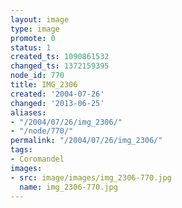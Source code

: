 ```yaml
---
layout: image
type: image
promote: 0
status: 1
created_ts: 1090861532
changed_ts: 1372159395
node_id: 770
title: IMG_2306
created: '2004-07-26'
changed: '2013-06-25'
aliases:
- "/2004/07/26/img_2306/"
- "/node/770/"
permalink: "/2004/07/26/img_2306/"
tags:
- Coromandel
images:
- src: image/images/img_2306-770.jpg
  name: img_2306-770.jpg
---
```


